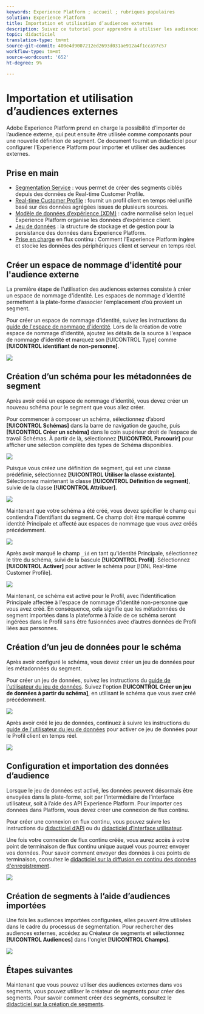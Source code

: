 ```yaml
---
keywords: Experience Platform ; accueil ; rubriques populaires
solution: Experience Platform
title: Importation et utilisation d’audiences externes
description: Suivez ce tutoriel pour apprendre à utiliser les audiences externes avec Adobe Experience Platform.
topic: didacticiel
translation-type: tm+mt
source-git-commit: 400e4d9007212ed2693d031ae912a4f1cca97c57
workflow-type: tm+mt
source-wordcount: '652'
ht-degree: 9%

---
```



# Importation et utilisation d’audiences externes

Adobe Experience Platform prend en charge la possibilité d’importer de l’audience externe, qui peut ensuite être utilisée comme composants pour une nouvelle définition de segment. Ce document fournit un didacticiel pour configurer l&#39;Experience Platform pour importer et utiliser des audiences externes.

## Prise en main

- [Segmentation Service](../home.md) : vous permet de créer des segments ciblés depuis des données de Real-time Customer Profile.
- [Real-time Customer Profile](../../profile/home.md) : fournit un profil client en temps réel unifié basé sur des données agrégées issues de plusieurs sources.
- [Modèle de données d’expérience (XDM)](../../xdm/home.md) : cadre normalisé selon lequel Experience Platform organise les données d’expérience client.
- [Jeu de données](../../catalog/datasets/overview.md) : la structure de stockage et de gestion pour la persistance des données dans Experience Platform.
- [Prise en charge](../../ingestion/streaming-ingestion/overview.md) en flux continu : Comment l’Experience Platform ingère et stocke les données des périphériques client et serveur en temps réel.

## Créer un espace de nommage d&#39;identité pour l&#39;audience externe

La première étape de l&#39;utilisation des audiences externes consiste à créer un espace de nommage d&#39;identité. Les espaces de nommage d’identité permettent à la plate-forme d’associer l’emplacement d’où provient un segment.

Pour créer un espace de nommage d&#39;identité, suivez les instructions du [guide de l&#39;espace de nommage d&#39;identité](../../identity-service/namespaces.md#manage-namespaces). Lors de la création de votre espace de nommage d&#39;identité, ajoutez les détails de la source à l&#39;espace de nommage d&#39;identité et marquez son [!UICONTROL Type] comme **[!UICONTROL identifiant de non-personne]**.

![](../images/tutorials/external-audiences/identity-namespace-info.png)

## Création d’un schéma pour les métadonnées de segment

Après avoir créé un espace de nommage d’identité, vous devez créer un nouveau schéma pour le segment que vous allez créer.

Pour commencer à composer un schéma, sélectionnez d’abord **[!UICONTROL Schémas]** dans la barre de navigation de gauche, puis **[!UICONTROL Créer un schéma]** dans le coin supérieur droit de l’espace de travail Schémas. À partir de là, sélectionnez **[!UICONTROL Parcourir]** pour afficher une sélection complète des types de Schéma disponibles.

![](../images/tutorials/external-audiences/create-schema-browse.png)

Puisque vous créez une définition de segment, qui est une classe prédéfinie, sélectionnez **[!UICONTROL Utiliser la classe existante]**. Sélectionnez maintenant la classe **[!UICONTROL Définition de segment]**, suivie de la classe **[!UICONTROL Attribuer]**.

![](../images/tutorials/external-audiences/assign-class.png)

Maintenant que votre schéma a été créé, vous devez spécifier le champ qui contiendra l’identifiant du segment. Ce champ doit être marqué comme identité Principale et affecté aux espaces de nommage que vous avez créés précédemment.

![](../images/tutorials/external-audiences/mark-primary-identifier.png)

Après avoir marqué le champ `_id` en tant qu&#39;identité Principale, sélectionnez le titre du schéma, suivi de la bascule **[!UICONTROL Profil]**. Sélectionnez **[!UICONTROL Activer]** pour activer le schéma pour [!DNL Real-time Customer Profile].

![](../images/tutorials/external-audiences/schema-profile.png)

Maintenant, ce schéma est activé pour le Profil, avec l&#39;identification Principale affectée à l&#39;espace de nommage d&#39;identité non-personne que vous avez créé. En conséquence, cela signifie que les métadonnées de segment importées dans la plateforme à l’aide de ce schéma seront ingérées dans le Profil sans être fusionnées avec d’autres données de Profil liées aux personnes.

## Création d’un jeu de données pour le schéma

Après avoir configuré le schéma, vous devez créer un jeu de données pour les métadonnées du segment.

Pour créer un jeu de données, suivez les instructions du [guide de l&#39;utilisateur du jeu de données](../../catalog/datasets/user-guide.md#create). Suivez l&#39;option **[!UICONTROL Créer un jeu de données à partir du schéma]**, en utilisant le schéma que vous avez créé précédemment.

![](../images/tutorials/external-audiences/select-schema.png)

Après avoir créé le jeu de données, continuez à suivre les instructions du [guide de l&#39;utilisateur du jeu de données](../../catalog/datasets/user-guide.md#enable-profile) pour activer ce jeu de données pour le Profil client en temps réel.

![](../images/tutorials/external-audiences/dataset-profile.png)

## Configuration et importation des données d’audience

Lorsque le jeu de données est activé, les données peuvent désormais être envoyées dans la plate-forme, soit par l’intermédiaire de l’interface utilisateur, soit à l’aide des API Experience Platform. Pour importer ces données dans Platform, vous devez créer une connexion de flux continu.

Pour créer une connexion en flux continu, vous pouvez suivre les instructions du [didacticiel d’API](../../sources/tutorials/api/create/streaming/http.md) ou du [didacticiel d’interface utilisateur](../../sources/tutorials/ui/create/streaming/http.md).

Une fois votre connexion de flux continu créée, vous aurez accès à votre point de terminaison de flux continu unique auquel vous pourrez envoyer vos données. Pour savoir comment envoyer des données à ces points de terminaison, consultez le [didacticiel sur la diffusion en continu des données d&#39;enregistrement](../../ingestion/tutorials/streaming-record-data.md#ingest-data).

![](../images/tutorials/external-audiences/get-streaming-endpoint.png)

## Création de segments à l’aide d’audiences importées

Une fois les audiences importées configurées, elles peuvent être utilisées dans le cadre du processus de segmentation. Pour rechercher des audiences externes, accédez au Créateur de segments et sélectionnez **[!UICONTROL Audiences]** dans l&#39;onglet **[!UICONTROL Champs]**.

![](../images/tutorials/external-audiences/external-audiences.png)

## Étapes suivantes

Maintenant que vous pouvez utiliser des audiences externes dans vos segments, vous pouvez utiliser le créateur de segments pour créer des segments. Pour savoir comment créer des segments, consultez le [didacticiel sur la création de segments](./create-a-segment.md).